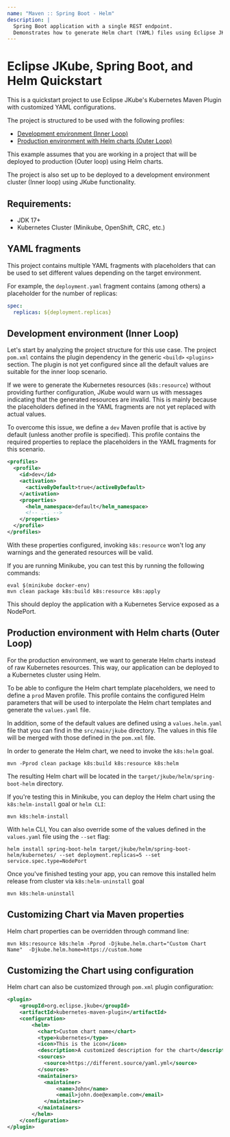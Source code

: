 ```yaml
---
name: "Maven :: Spring Boot - Helm"
description: |
  Spring Boot application with a single REST endpoint.
  Demonstrates how to generate Helm chart (YAML) files using Eclipse JKube's k8s:helm Maven goal.
---
```

# Eclipse JKube, Spring Boot, and Helm Quickstart

This is a quickstart project to use Eclipse JKube's Kubernetes Maven Plugin with customized YAML configurations.

The project is structured to be used with the following profiles:
- [Development environment (Inner Loop)](#development-environment-(inner-loop))
- [Production environment with Helm charts (Outer Loop)](#production-environment-with-helm-charts-(outer-loop))

This example assumes that you are working in a project that will be deployed to production (Outer loop) using Helm charts.

The project is also set up to be deployed to a development environment cluster (Inner loop) using JKube functionality.

## Requirements:

- JDK 17+
- Kubernetes Cluster (Minikube, OpenShift, CRC, etc.)

## YAML fragments

This project contains multiple YAML fragments with placeholders that can be used to set different values depending on the target environment.

For example, the `deployment.yaml` fragment contains (among others) a placeholder for the number of replicas:

```yaml
spec:
  replicas: ${deployment.replicas}
```

## Development environment (Inner Loop)

<a id="development-environment-(inner-loop)"></a>

Let's start by analyzing the project structure for this use case.
The project `pom.xml` contains the plugin dependency in the generic `<build>` `<plugins>` section.
The plugin is not yet configured since all the default values are suitable for the inner loop scenario.

If we were to generate the Kubernetes resources (`k8s:resource`) without providing further configuration,
JKube would warn us with messages indicating that the generated resources are invalid.
This is mainly because the placeholders defined in the YAML fragments are not yet replaced with actual values.

To overcome this issue, we define a `dev` Maven profile that is active by default (unless another profile is specified).
This profile contains the required properties to replace the placeholders in the YAML fragments for this scenario.

```xml
<profiles>
  <profile>
    <id>dev</id>
    <activation>
      <activeByDefault>true</activeByDefault>
    </activation>
    <properties>
      <helm_namespace>default</helm_namespace>
      <!-- ... -->
    </properties>
  </profile>
</profiles>
```

With these properties configured, invoking `k8s:resource` won't log any warnings and the generated resources will be valid.

If you are running Minikube, you can test this by running the following commands:

```shell
eval $(minikube docker-env)
mvn clean package k8s:build k8s:resource k8s:apply
```

This should deploy the application with a Kubernetes Service exposed as a NodePort.

## Production environment with Helm charts (Outer Loop) 

<a id="production-environment-with-helm-charts-(outer-loop)"></a>

For the production environment, we want to generate Helm charts instead of raw Kubernetes resources.
This way, our application can be deployed to a Kubernetes cluster using Helm.

To be able to configure the Helm chart template placeholders, we need to define a `prod` Maven profile.
This profile contains the configured Helm parameters that will be used to interpolate the Helm chart templates and generate the `values.yaml` file.

In addition, some of the default values are defined using a `values.helm.yaml` file that you can find in the `src/main/jkube` directory. The values in this file will be merged with those defined in the `pom.xml` file.

In order to generate the Helm chart, we need to invoke the `k8s:helm` goal.

```shell
mvn -Pprod clean package k8s:build k8s:resource k8s:helm
```

The resulting Helm chart will be located in the `target/jkube/helm/spring-boot-helm` directory.

If you're testing this in Minikube, you can deploy the Helm chart using the `k8s:helm-install` goal or `helm CLI`:

```shell
mvn k8s:helm-install
```

With `helm` CLI, You can also override some of the values defined in the `values.yaml` file using the `--set` flag:

```shell
helm install spring-boot-helm target/jkube/helm/spring-boot-helm/kubernetes/ --set deployment.replicas=5 --set service.spec.type=NodePort
```

Once you've finished testing your app, you can remove this installed helm release from cluster via `k8s:helm-uninstall` goal
```shell
mvn k8s:helm-uninstall
```

## Customizing Chart via Maven properties

Helm chart properties can be overridden through command line:
```shell script
mvn k8s:resource k8s:helm -Pprod -Djkube.helm.chart="Custom Chart Name"  -Djkube.helm.home=https://custom.home
```

## Customizing the Chart using configuration

Helm chart can also be customized through `pom.xml` plugin configuration:
```xml
<plugin>
    <groupId>org.eclipse.jkube</groupId>
    <artifactId>kubernetes-maven-plugin</artifactId>
    <configuration>
        <helm>
          <chart>Custom chart name</chart>
          <type>kubernetes</type>
          <icon>This is the icon</icon>
          <description>A customized description for the chart</description>
          <sources>
            <source>https://different.source/yaml.yml</source>
          </sources>
          <maintainers>
            <maintainer>
                <name>John</name>
                <email>john.doe@example.com</email>
            </maintainer>
          </maintainers>
        </helm>
    </configuration>
</plugin>
```
